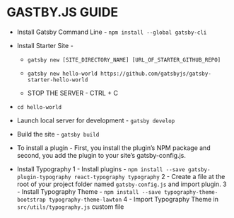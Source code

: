 # GASTBY.JS GUIDE

* Install Gatsby Command Line - `npm install --global gatsby-cli`

* Install Starter Site - 

  * `gatsby new [SITE_DIRECTORY_NAME] [URL_OF_STARTER_GITHUB_REPO]`
  * `gatsby new hello-world https://github.com/gatsbyjs/gatsby-starter-hello-world`

  * STOP THE SERVER - CTRL + C

* `cd hello-world`

* Launch local server for development - `gatsby develop`

* Build the site - `gatsby build`

* To install a plugin - First, you install the plugin’s NPM package and second, you add the plugin to your site’s gatsby-config.js.

* Install Typography
  1 - Install plugins - `npm install --save gatsby-plugin-typography react-typography typography`
  2 - Create a file at the root of your project folder named `gatsby-config.js` and import plugin.
  3 - Install Typography Theme - `npm install --save typography-theme-bootstrap typography-theme-lawton`
  4 - Import Typography Theme in `src/utils/typography.js` custom file

